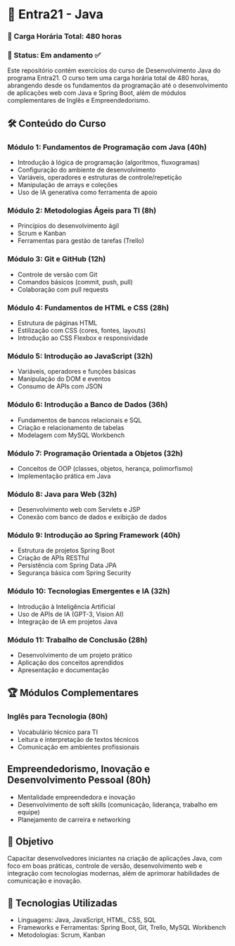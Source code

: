 # 📘 Entra21 - Java
### 📌 Carga Horária Total: 480 horas
### 📌 Status: Em andamento ✅
Este repositório contém exercícios do curso de Desenvolvimento Java do programa Entra21. O curso tem uma carga horária total de 480 horas, abrangendo desde os fundamentos da programação até o desenvolvimento de aplicações web com Java e Spring Boot, além de módulos complementares de Inglês e Empreendedorismo.

## 🛠️ Conteúdo do Curso
### Módulo 1: Fundamentos de Programação com Java (40h)
* Introdução à lógica de programação (algoritmos, fluxogramas)
* Configuração do ambiente de desenvolvimento
* Variáveis, operadores e estruturas de controle/repetição
* Manipulação de arrays e coleções
* Uso de IA generativa como ferramenta de apoio

### Módulo 2: Metodologias Ágeis para TI (8h)
* Princípios do desenvolvimento ágil
* Scrum e Kanban
* Ferramentas para gestão de tarefas (Trello)

### Módulo 3: Git e GitHub (12h)
* Controle de versão com Git
* Comandos básicos (commit, push, pull)
* Colaboração com pull requests

### Módulo 4: Fundamentos de HTML e CSS (28h)
* Estrutura de páginas HTML
* Estilização com CSS (cores, fontes, layouts)
* Introdução ao CSS Flexbox e responsividade

### Módulo 5: Introdução ao JavaScript (32h)
* Variáveis, operadores e funções básicas
* Manipulação do DOM e eventos
* Consumo de APIs com JSON

### Módulo 6: Introdução a Banco de Dados (36h)
* Fundamentos de bancos relacionais e SQL
* Criação e relacionamento de tabelas
* Modelagem com MySQL Workbench

### Módulo 7: Programação Orientada a Objetos (32h)
* Conceitos de OOP (classes, objetos, herança, polimorfismo)
* Implementação prática em Java
  
### Módulo 8: Java para Web (32h)
* Desenvolvimento web com Servlets e JSP
* Conexão com banco de dados e exibição de dados

### Módulo 9: Introdução ao Spring Framework (40h)
* Estrutura de projetos Spring Boot
* Criação de APIs RESTful
* Persistência com Spring Data JPA
* Segurança básica com Spring Security

### Módulo 10: Tecnologias Emergentes e IA (32h)
* Introdução à Inteligência Artificial
* Uso de APIs de IA (GPT-3, Vision AI)
* Integração de IA em projetos Java

### Módulo 11: Trabalho de Conclusão (28h)
* Desenvolvimento de um projeto prático
* Aplicação dos conceitos aprendidos
* Apresentação e documentação

## 🏆 Módulos Complementares
### Inglês para Tecnologia (80h)
* Vocabulário técnico para TI
* Leitura e interpretação de textos técnicos
* Comunicação em ambientes profissionais

## Empreendedorismo, Inovação e Desenvolvimento Pessoal (80h)
* Mentalidade empreendedora e inovação
* Desenvolvimento de soft skills (comunicação, liderança, trabalho em equipe)
* Planejamento de carreira e networking

## 🚀 Objetivo
Capacitar desenvolvedores iniciantes na criação de aplicações Java, com foco em boas práticas, controle de versão, desenvolvimento web e integração com tecnologias modernas, além de aprimorar habilidades de comunicação e inovação.

## 📌 Tecnologias Utilizadas
* Linguagens: Java, JavaScript, HTML, CSS, SQL
* Frameworks e Ferramentas: Spring Boot, Git, Trello, MySQL Workbench
* Metodologias: Scrum, Kanban

